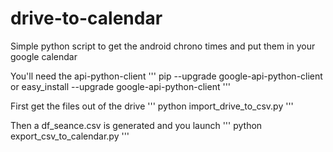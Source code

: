 drive-to-calendar
=================

Simple python script to get the android chrono times and put them in your google calendar

You'll need the api-python-client
'''
pip --upgrade google-api-python-client
or
easy_install --upgrade google-api-python-client
'''

First get the files out of the drive
'''
python import_drive_to_csv.py
'''

Then a df_seance.csv is generated and you launch
'''
python export_csv_to_calendar.py
'''
